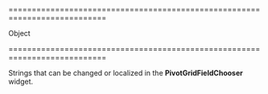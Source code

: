 <!--**
/*-------------------------------------------
    Auto-generated file. Do not modify.
-------------------------------------------

**-->
===========================================================================
<!--type-->Object<!--/type-->
===========================================================================

<!--shortDescription-->
Strings that can be changed or localized in the **PivotGridFieldChooser** widget.
<!--/shortDescription-->

<!--fullDescription-->

<!--/fullDescription-->